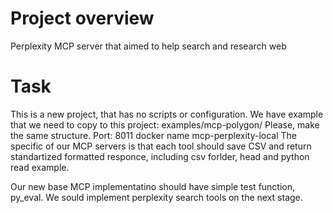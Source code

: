 # Project overview
Perplexity MCP server that aimed to help search and research web

# Task
This is a new project, that has no scripts or configuration.
We have example that we need to copy to this project:
examples/mcp-polygon/
Please, make the same structure.
Port: 8011
docker name mcp-perplexity-local
The specific of our MCP servers is that each tool should save CSV and return standartized formatted responce, including csv forlder, head and python read example.

Our new base MCP implementatino should have simple test function, py_eval.
We sould implement perplexity search tools on the next stage.
